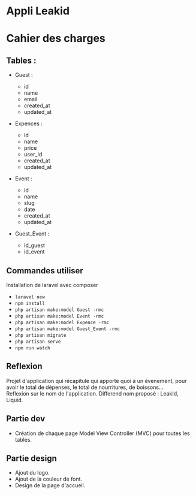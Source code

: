 # Appli Leakid

# Cahier des charges 

## Tables :
* Guest :  
    * id  
    * name  
    * email
    * created_at  
    * updated_at  

* Expences :  
    * id  
    * name  
    * price  
    * user_id  
    * created_at  
    * updated_at  

* Event :  
    * id  
    * name  
    * slug
    * date  
    * created_at  
    * updated_at  

* Guest_Event :   
    * id_guest  
    * id_event  

## Commandes utiliser 
Installation de laravel avec composer
* `laravel new` 
* `npm install`  
* `php artisan make:model Guest -rmc`
* `php artisan make:model Event -rmc`
* `php artisan make:model Expence -rmc`
* `php artisan make:model Guest_Event -rmc`
* `php artisan migrate` 
* `php artisan serve`
* `npm run watch`

## Reflexion  
Projet d'application qui récapitule qui apporte quoi à un évenement, pour avoir le total de dépenses, le total de nourritures, de boissons...  
Reflexion sur le nom de l'application.
Differend nom proposé : LeakId, Liquid.  
 

## Partie dev

* Création de chaque page Model View Controller (MVC) pour toutes les tables.


## Partie design 

* Ajout du logo. 
* Ajout de la couleur de font.
* Design de la page d'accueil.